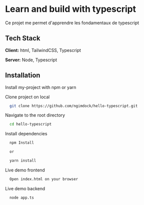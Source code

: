 
# Learn and build with typescript

Ce projet me permet d'apprendre les fondamentaux de typescript 


## Tech Stack

**Client:** html, TailwindCSS, Typescript

**Server:** Node, Typescript


## Installation

Install my-project with npm or yarn

Clone project on local
```bash
  git clone https://github.com/ngimdock/hello-typescript.git
```
Navigate to the root directory
```bash
  cd hello-typescript
```
Install dependencies
```bash
  npm Install

  or 

  yarn install
```

Live demo frontend
```bash
  Open index.html on your browser
```

Live demo backend
```bash
  node app.ts
```